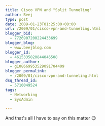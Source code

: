 ```yaml
---
title: Cisco VPN and "Split Tunneling"
author: Beej
type: post
date: 2009-01-23T01:25:00+00:00
url: /2009/01/cisco-vpn-and-tunneling.html
blogger_bid:
  - 7726907200224433699
blogger_blog:
  - www.beejblog.com
blogger_id:
  - 4615335820844046508
blogger_author:
  - g108669953529091704409
blogger_permalink:
  - /2009/01/cisco-vpn-and-tunneling.html
dsq_thread_id:
  - 5710049524
tags:
  - Networking
  - SysAdmin

---
```

And that's all I have to say on this matter 😉